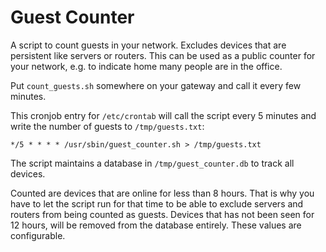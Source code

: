 # Guest Counter

A script to count guests in your network. Excludes devices that are persistent like servers or routers.
This can be used as a public counter for your network, e.g. to indicate home many people are in the office. 

Put `count_guests.sh` somewhere on your gateway and call it every few minutes.

This cronjob entry for `/etc/crontab` will call the script every 5 minutes and write the number of guests to `/tmp/guests.txt`:

```
*/5 * * * * /usr/sbin/guest_counter.sh > /tmp/guests.txt
```

The script maintains a database in `/tmp/guest_counter.db` to track all devices.

Counted are devices that are online for less than 8 hours.
That is why you have to let the script run for that time to be able to exclude servers and routers from being counted as guests.
Devices that has not been seen for 12 hours, will be removed from the database entirely.
These values are configurable.
